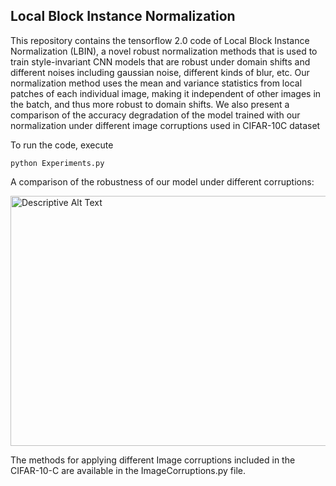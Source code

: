 ## Local Block Instance Normalization

This repository contains the tensorflow 2.0 code of Local Block Instance Normalization (LBIN), a novel robust normalization methods that is used to train style-invariant CNN models that are robust under 
domain shifts and different noises including gaussian noise, different kinds of blur, etc. Our normalization method uses the mean and variance statistics from local patches of each individual image, making it independent of other images in the batch, and thus more robust to domain shifts. We also present a comparison of the accuracy degradation of the model trained with our normalization under different image corruptions used in CIFAR-10C dataset

To run the code, execute 
```
python Experiments.py
```

A comparison of the robustness of our model under different corruptions:

<img src="https://imgur.com/pdpXoRm.png" width="850" height="400" alt="Descriptive Alt Text">

The methods for applying different Image corruptions included in the CIFAR-10-C are available in the ImageCorruptions.py file.


